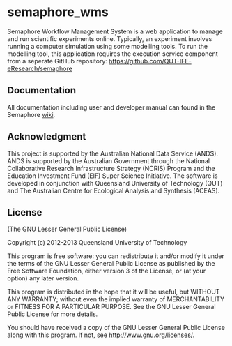 semaphore_wms
=============

Semaphore Workflow Management System is a web application to manage and run scientific experiments online. 
Typically, an experiment involves running a computer simulation using some modelling tools. 
To run the modelling tool, this application requires the execution service component from a seperate GitHub repository:
https://github.com/QUT-IFE-eResearch/semaphore

## Documentation
All documentation including user and developer manual can found in the Semaphore [wiki](https://github.com/QUT-IFE-eResearch/semaphore/wiki).

## Acknowledgment
This project is supported by the Australian National Data Service (ANDS). 
ANDS is supported by the Australian Government through the National Collaborative Research Infrastructure Strategy
(NCRIS) Program and the Education Investment Fund (EIF) Super Science Initiative. 
The software is developed in conjunction with Queensland University of Technology (QUT) 
and The Australian Centre for Ecological Analysis and Synthesis (ACEAS).


## License 

(The GNU  Lesser General Public License)

Copyright (c) 2012-2013 Queensland University of Technology

This program is free software: you can redistribute it and/or modify
it under the terms of the GNU Lesser General Public License as published by
the Free Software Foundation, either version 3 of the License, or
(at your option) any later version.

This program is distributed in the hope that it will be useful,
but WITHOUT ANY WARRANTY; without even the implied warranty of
MERCHANTABILITY or FITNESS FOR A PARTICULAR PURPOSE.  See the
GNU Lesser General Public License for more details.

You should have received a copy of the GNU Lesser General Public License
along with this program.  If not, see <http://www.gnu.org/licenses/>.
